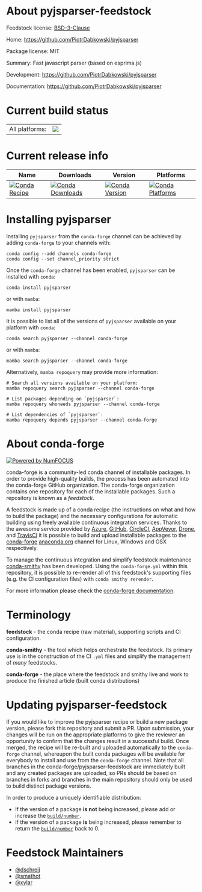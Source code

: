 About pyjsparser-feedstock
==========================

Feedstock license: [BSD-3-Clause](https://github.com/conda-forge/pyjsparser-feedstock/blob/main/LICENSE.txt)

Home: https://github.com/PiotrDabkowski/pyjsparser

Package license: MIT

Summary: Fast javascript parser (based on esprima.js)

Development: https://github.com/PiotrDabkowski/pyjsparser

Documentation: https://github.com/PiotrDabkowski/pyjsparser

Current build status
====================


<table><tr><td>All platforms:</td>
    <td>
      <a href="https://dev.azure.com/conda-forge/feedstock-builds/_build/latest?definitionId=9267&branchName=main">
        <img src="https://dev.azure.com/conda-forge/feedstock-builds/_apis/build/status/pyjsparser-feedstock?branchName=main">
      </a>
    </td>
  </tr>
</table>

Current release info
====================

| Name | Downloads | Version | Platforms |
| --- | --- | --- | --- |
| [![Conda Recipe](https://img.shields.io/badge/recipe-pyjsparser-green.svg)](https://anaconda.org/conda-forge/pyjsparser) | [![Conda Downloads](https://img.shields.io/conda/dn/conda-forge/pyjsparser.svg)](https://anaconda.org/conda-forge/pyjsparser) | [![Conda Version](https://img.shields.io/conda/vn/conda-forge/pyjsparser.svg)](https://anaconda.org/conda-forge/pyjsparser) | [![Conda Platforms](https://img.shields.io/conda/pn/conda-forge/pyjsparser.svg)](https://anaconda.org/conda-forge/pyjsparser) |

Installing pyjsparser
=====================

Installing `pyjsparser` from the `conda-forge` channel can be achieved by adding `conda-forge` to your channels with:

```
conda config --add channels conda-forge
conda config --set channel_priority strict
```

Once the `conda-forge` channel has been enabled, `pyjsparser` can be installed with `conda`:

```
conda install pyjsparser
```

or with `mamba`:

```
mamba install pyjsparser
```

It is possible to list all of the versions of `pyjsparser` available on your platform with `conda`:

```
conda search pyjsparser --channel conda-forge
```

or with `mamba`:

```
mamba search pyjsparser --channel conda-forge
```

Alternatively, `mamba repoquery` may provide more information:

```
# Search all versions available on your platform:
mamba repoquery search pyjsparser --channel conda-forge

# List packages depending on `pyjsparser`:
mamba repoquery whoneeds pyjsparser --channel conda-forge

# List dependencies of `pyjsparser`:
mamba repoquery depends pyjsparser --channel conda-forge
```


About conda-forge
=================

[![Powered by
NumFOCUS](https://img.shields.io/badge/powered%20by-NumFOCUS-orange.svg?style=flat&colorA=E1523D&colorB=007D8A)](https://numfocus.org)

conda-forge is a community-led conda channel of installable packages.
In order to provide high-quality builds, the process has been automated into the
conda-forge GitHub organization. The conda-forge organization contains one repository
for each of the installable packages. Such a repository is known as a *feedstock*.

A feedstock is made up of a conda recipe (the instructions on what and how to build
the package) and the necessary configurations for automatic building using freely
available continuous integration services. Thanks to the awesome service provided by
[Azure](https://azure.microsoft.com/en-us/services/devops/), [GitHub](https://github.com/),
[CircleCI](https://circleci.com/), [AppVeyor](https://www.appveyor.com/),
[Drone](https://cloud.drone.io/welcome), and [TravisCI](https://travis-ci.com/)
it is possible to build and upload installable packages to the
[conda-forge](https://anaconda.org/conda-forge) [anaconda.org](https://anaconda.org/)
channel for Linux, Windows and OSX respectively.

To manage the continuous integration and simplify feedstock maintenance
[conda-smithy](https://github.com/conda-forge/conda-smithy) has been developed.
Using the ``conda-forge.yml`` within this repository, it is possible to re-render all of
this feedstock's supporting files (e.g. the CI configuration files) with ``conda smithy rerender``.

For more information please check the [conda-forge documentation](https://conda-forge.org/docs/).

Terminology
===========

**feedstock** - the conda recipe (raw material), supporting scripts and CI configuration.

**conda-smithy** - the tool which helps orchestrate the feedstock.
                   Its primary use is in the construction of the CI ``.yml`` files
                   and simplify the management of *many* feedstocks.

**conda-forge** - the place where the feedstock and smithy live and work to
                  produce the finished article (built conda distributions)


Updating pyjsparser-feedstock
=============================

If you would like to improve the pyjsparser recipe or build a new
package version, please fork this repository and submit a PR. Upon submission,
your changes will be run on the appropriate platforms to give the reviewer an
opportunity to confirm that the changes result in a successful build. Once
merged, the recipe will be re-built and uploaded automatically to the
`conda-forge` channel, whereupon the built conda packages will be available for
everybody to install and use from the `conda-forge` channel.
Note that all branches in the conda-forge/pyjsparser-feedstock are
immediately built and any created packages are uploaded, so PRs should be based
on branches in forks and branches in the main repository should only be used to
build distinct package versions.

In order to produce a uniquely identifiable distribution:
 * If the version of a package **is not** being increased, please add or increase
   the [``build/number``](https://docs.conda.io/projects/conda-build/en/latest/resources/define-metadata.html#build-number-and-string).
 * If the version of a package **is** being increased, please remember to return
   the [``build/number``](https://docs.conda.io/projects/conda-build/en/latest/resources/define-metadata.html#build-number-and-string)
   back to 0.

Feedstock Maintainers
=====================

* [@dschreij](https://github.com/dschreij/)
* [@smathot](https://github.com/smathot/)
* [@xylar](https://github.com/xylar/)

